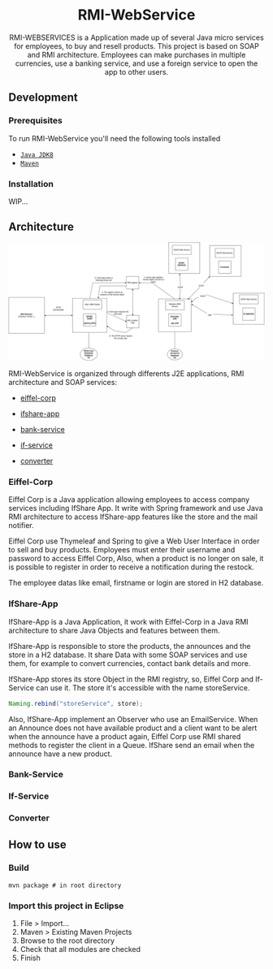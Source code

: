 <h1 align="center"> RMI-WebService</h1>

<p align="center">
RMI-WEBSERVICES is a Application made up of several Java micro services for employees, to buy and resell products. This project is based on SOAP and RMI architecture. 
Employees can make purchases in multiple currencies, use a banking service, and use a foreign service to open the app to other users.
</p>


## Development

### Prerequisites

To run RMI-WebService you'll need the following tools installed

- [`Java JDK8`](https://www.oracle.com/fr/java/technologies/javase/javase8-archive-downloads.html)
- [`Maven`](https://maven.apache.org/)

### Installation

WIP...


## Architecture

<img src="./docs/global_project_architecture.jpeg" alt="Development architecture" width="620px" />

RMI-WebService is organized through differents J2E applications, RMI architecture and SOAP services:

- [eiffel-corp](https://github.com/mbouazza-dev/RMI-WebService/tree/main/eiffel-corp)

- [ifshare-app](https://github.com/mbouazza-dev/RMI-WebService/tree/main/ifshare-app)

- [bank-service](https://github.com/mbouazza-dev/RMI-WebService/tree/main/bank-service)

- [if-service](https://github.com/mbouazza-dev/RMI-WebService/tree/main/if-service)

- [converter](http://webservices.currencysystem.com/currencyserver/)

### Eiffel-Corp 

Eiffel Corp is a Java application allowing employees to access company services including IfShare App.
It write with Spring framework and use Java RMI architecture to access IfShare-app features like the store and the mail notifier. 

Eiffel Corp use Thymeleaf and Spring to give a Web User Interface in order to sell and buy products. Employees must enter their username and password to access Eiffel Corp, Also, when a product is no longer on sale, it is possible to register in order to receive a notification during the restock.

The employee datas like email, firstname or login are stored in H2 database.

### IfShare-App

IfShare-App is a Java Application, it work with Eiffel-Corp in a Java RMI architecture to share Java Objects and features between them.

IfShare-App is responsible to store the products, the announces and the store in a H2 database. 
It share Data with some SOAP services and use them, for example to convert currencies, contact bank details and more.

IfShare-App stores its store Object in the RMI registry, so, Eiffel Corp and If-Service can use it.
The store it's accessible with the name storeService.

```Java
Naming.rebind("storeService", store);
``` 

Also, IfShare-App implement an Observer who use an EmailService. 
When an Announce does not have available product and a client want to be alert when the announce have a product again, Eiffel Corp use RMI shared methods to register the client in a Queue. IfShare send an email when the announce have a new product.

### Bank-Service

### If-Service

### Converter


## How to use
### Build

```shell
mvn package # in root directory
```

### Import this project in Eclipse

1. File > Import...
2. Maven > Existing Maven Projects
3. Browse to the root directory
4. Check that all modules are checked
5. Finish

